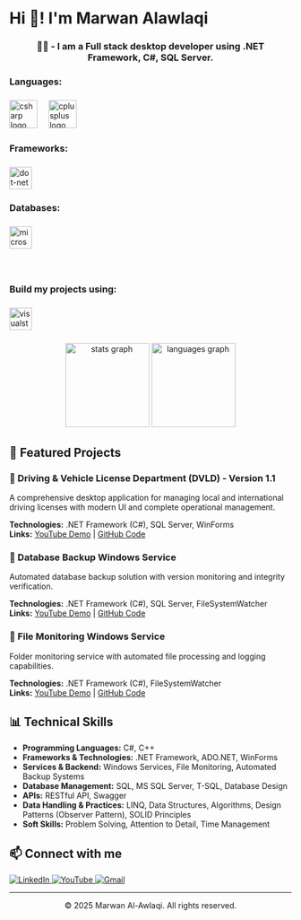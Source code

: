<h1 align="left">Hi 👋! I'm Marwan Alawlaqi</h1>

###

<h3 align="center">👨‍💻 - I am a Full stack desktop developer using .NET Framework, C#, SQL Server.</h3>

###

<h3 align="left">Languages:</h3>

###

<div align="left">
  <img src="https://cdn.jsdelivr.net/gh/devicons/devicon/icons/csharp/csharp-original.svg" height="50" alt="csharp logo"  />
  <img width="12" />
  <img src="https://cdn.jsdelivr.net/gh/devicons/devicon/icons/cplusplus/cplusplus-original.svg" height="50" alt="cplusplus logo"  />
</div>

###

<h3 align="left">Frameworks:</h3>

###

<div align="left">
  <img src="https://skillicons.dev/icons?i=dotnet" height="40" alt="dot-net logo"  />
</div>

###

<h3 align="left">Databases:</h3>

###

<div align="left">
  <img src="https://cdn.jsdelivr.net/gh/devicons/devicon/icons/microsoftsqlserver/microsoftsqlserver-plain.svg" height="40" alt="microsoftsqlserver logo"  />
</div>

###

<br clear="both">

<h3 align="left">Build my projects using:</h3>

###

<div align="left">
  <img src="https://cdn.jsdelivr.net/gh/devicons/devicon/icons/visualstudio/visualstudio-plain.svg" height="40" alt="visualstudio logo"  />
</div>

###

<div align="center">
  <img src="https://github-readme-stats.vercel.app/api?username=Marrwan03&hide_title=false&hide_rank=false&show_icons=true&include_all_commits=true&count_private=true&disable_animations=false&theme=dracula&locale=en&hide_border=false&order=1" height="150" alt="stats graph"  />
  <img src="https://github-readme-stats.vercel.app/api/top-langs?username=Marrwan03&locale=en&hide_title=false&layout=compact&card_width=320&langs_count=5&theme=dracula&hide_border=false&order=2" height="150" alt="languages graph"  />
</div>

###

## 🚀 Featured Projects

### 🚗 Driving & Vehicle License Department (DVLD) - Version 1.1
A comprehensive desktop application for managing local and international driving licenses with modern UI and complete operational management.

**Technologies:** .NET Framework (C#), SQL Server, WinForms  
**Links:** [YouTube Demo](https://youtu.be/uLdCdyXtdwI) | [GitHub Code](https://github.com/Marrwan03/DVLD-Version1.1)

### 💾 Database Backup Windows Service
Automated database backup solution with version monitoring and integrity verification.

**Technologies:** .NET Framework (C#), SQL Server, FileSystemWatcher  
**Links:** [YouTube Demo](https://youtu.be/Iwdep2kdi0s) | [GitHub Code](https://github.com/Marrwan03/Database-Backup)

### 📁 File Monitoring Windows Service
Folder monitoring service with automated file processing and logging capabilities.

**Technologies:** .NET Framework (C#), FileSystemWatcher  
**Links:** [YouTube Demo](https://youtu.be/QLLA7U1FuvA) | [GitHub Code](https://github.com/Marrwan03/File-Monitoring-Windows-Service)

## 📊 Technical Skills

- **Programming Languages:** C#, C++
- **Frameworks & Technologies:** .NET Framework, ADO.NET, WinForms
- **Services & Backend:** Windows Services, File Monitoring, Automated Backup Systems
- **Database Management:** SQL, MS SQL Server, T-SQL, Database Design
- **APIs:** RESTful API, Swagger
- **Data Handling & Practices:** LINQ, Data Structures, Algorithms, Design Patterns (Observer Pattern), SOLID Principles
- **Soft Skills:** Problem Solving, Attention to Detail, Time Management

## 📫 Connect with me

<p align="left">
  <a href="https://www.linkedin.com/in/marwan-alawlaqi-0890192b5" target="_blank">
    <img src="https://img.shields.io/badge/LinkedIn-0077B5?style=for-the-badge&logo=linkedin&logoColor=white" alt="LinkedIn"/>
  </a>
  <a href="https://youtube.com/@marwanal-awlaki" target="_blank">
    <img src="https://img.shields.io/badge/YouTube-FF0000?style=for-the-badge&logo=youtube&logoColor=white" alt="YouTube"/>
  </a>
  <a href="mailto:MarwanAlawlaki2@gmail.com">
    <img src="https://img.shields.io/badge/Gmail-D14836?style=for-the-badge&logo=gmail&logoColor=white" alt="Gmail"/>
  </a>
</p>

---

<p align="center">© 2025 Marwan Al-Awlaqi. All rights reserved.</p>

